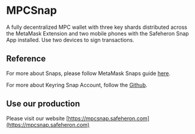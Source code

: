 # MPCSnap

A fully decentralized MPC wallet with three key shards distributed across the
MetaMask Extension and two mobile phones with the Safeheron Snap App installed.
Use two devices to sign transactions.

## Reference

For more about Snaps, please follow MetaMask Snaps guide [here](https://docs.metamask.io/snaps/).

For more about Keyring Snap Account, follow the [Github](https://github.com/MetaMask/keyring-api).

## Use our production

Please visit our website [https://mpcsnap.safeheron.com](https://mpcsnap.safeheron.com)
